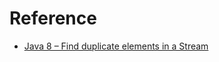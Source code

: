 # Reference
- [Java 8 – Find duplicate elements in a Stream](https://mkyong.com/java8/java-8-find-duplicate-elements-in-a-stream/)